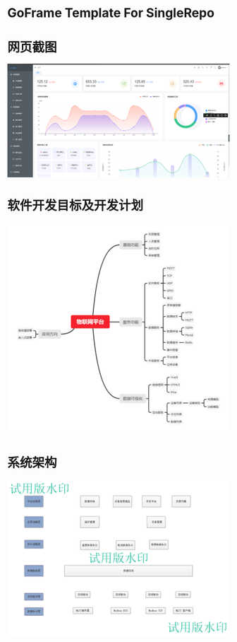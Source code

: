 # GoFrame Template For SingleRepo

# 网页截图
![avatar](manifest/image/home.png)

# 软件开发目标及开发计划
![avatar](manifest/image/soft_gogal.png)

# 系统架构
![avatar](manifest/image/soft_arch.png)